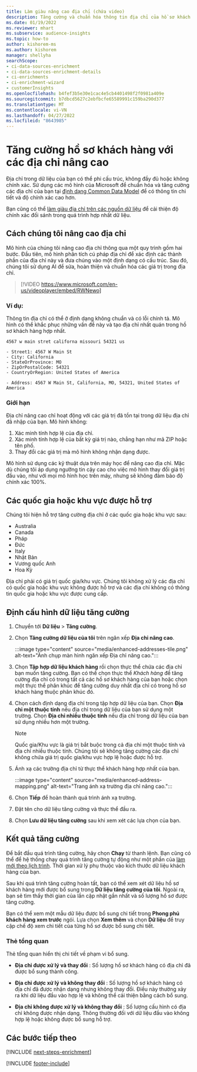 ```yaml
---
title: Làm giàu nâng cao địa chỉ (chứa video)
description: Tăng cường và chuẩn hóa thông tin địa chỉ của hồ sơ khách hàng bằng các mô hình của Microsoft.
ms.date: 01/19/2022
ms.reviewer: mhart
ms.subservice: audience-insights
ms.topic: how-to
author: kishorem-ms
ms.author: kishorem
manager: shellyha
searchScope:
- ci-data-sources-enrichment
- ci-data-sources-enrichment-details
- ci-enrichments
- ci-enrichment-wizard
- customerInsights
ms.openlocfilehash: b4fef3b5e30e1cac4e5cb4401498f2f0981a409e
ms.sourcegitcommit: b7dbcd5627c2ebfbcfe65589991c159ba290d377
ms.translationtype: MT
ms.contentlocale: vi-VN
ms.lasthandoff: 04/27/2022
ms.locfileid: "8643985"
---
```

# <a name="enrichment-of-customer-profiles-with-enhanced-addresses"></a>Tăng cường hồ sơ khách hàng với các địa chỉ nâng cao

Địa chỉ trong dữ liệu của bạn có thể phi cấu trúc, không đầy đủ hoặc không chính xác. Sử dụng các mô hình của Microsoft để chuẩn hóa và tăng cường các địa chỉ của bạn tại [định dạng Common Data Model](/common-data-model/schema/core/applicationcommon/address) để có thông tin chi tiết và độ chính xác cao hơn.

Bạn cũng có thể [làm giàu địa chỉ trên các nguồn dữ liệu](data-sources-enrichment.md) để cải thiện độ chính xác đối sánh trong quá trình hợp nhất dữ liệu. 

## <a name="how-we-enhance-addresses"></a>Cách chúng tôi nâng cao địa chỉ

Mô hình của chúng tôi nâng cao địa chỉ thông qua một quy trình gồm hai bước. Đầu tiên, mô hình phân tích cú pháp địa chỉ để xác định các thành phần của địa chỉ này và đưa chúng vào một định dạng có cấu trúc. Sau đó, chúng tôi sử dụng AI để sửa, hoàn thiện và chuẩn hóa các giá trị trong địa chỉ.

> [!VIDEO https://www.microsoft.com/en-us/videoplayer/embed/RWNewo]

### <a name="example"></a>Ví dụ:

Thông tin địa chỉ có thể ở định dạng không chuẩn và có lỗi chính tả. Mô hình có thể khắc phục những vấn đề này và tạo địa chỉ nhất quán trong hồ sơ khách hàng hợp nhất.

```Input
4567 w main stret californa missouri 54321 us
```

```Output
- Street1: 4567 W Main St
- City: California
- StateOrProvince: MO
- ZipOrPostalCode: 54321
- CountryOrRegion: United States of America

- Address: 4567 W Main St, California, MO, 54321, United States of America
```

### <a name="limitations"></a>Giới hạn

Địa chỉ nâng cao chỉ hoạt động với các giá trị đã tồn tại trong dữ liệu địa chỉ đã nhập của bạn. Mô hình không: 

1. Xác minh tính hợp lệ của địa chỉ.
2. Xác minh tính hợp lệ của bất kỳ giá trị nào, chẳng hạn như mã ZIP hoặc tên phố.
3. Thay đổi các giá trị mà mô hình không nhận dạng được.

Mô hình sử dụng các kỹ thuật dựa trên máy học để nâng cao địa chỉ. Mặc dù chúng tôi áp dụng ngưỡng tin cậy cao cho việc mô hình thay đổi giá trị đầu vào, như với mọi mô hình học trên máy, nhưng sẽ không đảm bảo độ chính xác 100%.

## <a name="supported-countries-or-regions"></a>Các quốc gia hoặc khu vực được hỗ trợ

Chúng tôi hiện hỗ trợ tăng cường địa chỉ ở các quốc gia hoặc khu vực sau: 

- Australia
- Canada
- Pháp
- Đức
- Italy
- Nhật Bản
- Vương quốc Anh
- Hoa Kỳ

Địa chỉ phải có giá trị quốc gia/khu vực. Chúng tôi không xử lý các địa chỉ có quốc gia hoặc khu vực không được hỗ trợ và các địa chỉ không có thông tin quốc gia hoặc khu vực được cung cấp.

## <a name="configure-the-enrichment"></a>Định cấu hình dữ liệu tăng cường

1. Chuyển tới **Dữ liệu** > **Tăng cường**.

1. Chọn **Tăng cường dữ liệu của tôi** trên ngăn xếp **Địa chỉ nâng cao**.

   :::image type="content" source="media/enhanced-addresses-tile.png" alt-text="Ảnh chụp màn hình ngăn xếp Địa chỉ nâng cao.":::

1. Chọn **Tập hợp dữ liệu khách hàng** rồi chọn thực thể chứa các địa chỉ bạn muốn tăng cường. Bạn có thể chọn thực thể *Khách hàng* để tăng cường địa chỉ có trong tất cả các hồ sơ khách hàng của bạn hoặc chọn một thực thể phân khúc để tăng cường duy nhất địa chỉ có trong hồ sơ khách hàng thuộc phân khúc đó.

1. Chọn cách định dạng địa chỉ trong tập hợp dữ liệu của bạn. Chọn **Địa chỉ một thuộc tính** nếu địa chỉ trong dữ liệu của bạn sử dụng một trường. Chọn **Địa chỉ nhiều thuộc tính** nếu địa chỉ trong dữ liệu của bạn sử dụng nhiều hơn một trường.

   > [!NOTE]
   > Quốc gia/Khu vực là giá trị bắt buộc trong cả địa chỉ một thuộc tính và địa chỉ nhiều thuộc tính. Chúng tôi sẽ không tăng cường các địa chỉ không chứa giá trị quốc gia/khu vực hợp lệ hoặc được hỗ trợ.

1.  Ánh xạ các trường địa chỉ từ thực thể khách hàng hợp nhất của bạn.

    :::image type="content" source="media/enhanced-address-mapping.png" alt-text="Trang ánh xạ trường địa chỉ nâng cao.":::

1. Chọn **Tiếp** để hoàn thành quá trình ánh xạ trường.

1. Đặt tên cho dữ liệu tăng cường và thực thể đầu ra.

1. Chọn **Lưu dữ liệu tăng cường** sau khi xem xét các lựa chọn của bạn.

## <a name="enrichment-results"></a>Kết quả tăng cường

Để bắt đầu quá trình tăng cường, hãy chọn **Chạy** từ thanh lệnh. Bạn cũng có thể để hệ thống chạy quá trình tăng cường tự động như một phần của [làm mới theo lịch trình](system.md#schedule-tab). Thời gian xử lý phụ thuộc vào kích thước dữ liệu khách hàng của bạn.

Sau khi quá trình tăng cường hoàn tất, bạn có thể xem xét dữ liệu hồ sơ khách hàng mới được bổ sung trong **Dữ liệu tăng cường của tôi**. Ngoài ra, bạn sẽ tìm thấy thời gian của lần cập nhật gần nhất và số lượng hồ sơ được tăng cường.

Bạn có thể xem một mẫu dữ liệu được bổ sung chi tiết trong **Phong phú khách hàng xem trước** ngói. Lựa chọn **Xem thêm** và chọn **Dữ liệu** để truy cập chế độ xem chi tiết của từng hồ sơ được bổ sung chi tiết.

### <a name="overview-card"></a>Thẻ tổng quan

Thẻ tổng quan hiển thị chi tiết về phạm vi bổ sung. 

* **Địa chỉ được xử lý và thay đổi** : Số lượng hồ sơ khách hàng có địa chỉ đã được bổ sung thành công.

* **Địa chỉ được xử lý và không thay đổi** : Số lượng hồ sơ khách hàng có địa chỉ đã được nhận dạng nhưng không thay đổi. Điều này thường xảy ra khi dữ liệu đầu vào hợp lệ và không thể cải thiện bằng cách bổ sung.

* **Địa chỉ không được xử lý và không thay đổi** : Số lượng cấu hình có địa chỉ không được nhận dạng. Thông thường đối với dữ liệu đầu vào không hợp lệ hoặc không được bổ sung hỗ trợ.

## <a name="next-steps"></a>Các bước tiếp theo

[!INCLUDE [next-steps-enrichment](includes/next-steps-enrichment.md)]

[!INCLUDE [footer-include](includes/footer-banner.md)]
